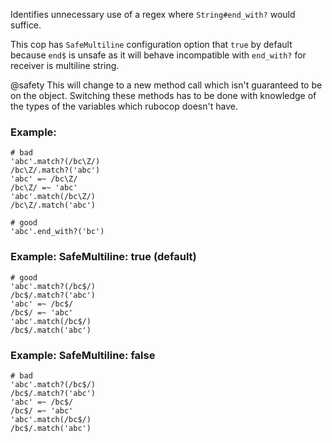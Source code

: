 Identifies unnecessary use of a regex where `String#end_with?` would suffice.

This cop has `SafeMultiline` configuration option that `true` by default because
`end$` is unsafe as it will behave incompatible with `end_with?`
for receiver is multiline string.

@safety
    This will change to a new method call which isn't guaranteed to be on the
    object. Switching these methods has to be done with knowledge of the types
    of the variables which rubocop doesn't have.

### Example:
    # bad
    'abc'.match?(/bc\Z/)
    /bc\Z/.match?('abc')
    'abc' =~ /bc\Z/
    /bc\Z/ =~ 'abc'
    'abc'.match(/bc\Z/)
    /bc\Z/.match('abc')

    # good
    'abc'.end_with?('bc')

### Example: SafeMultiline: true (default)

    # good
    'abc'.match?(/bc$/)
    /bc$/.match?('abc')
    'abc' =~ /bc$/
    /bc$/ =~ 'abc'
    'abc'.match(/bc$/)
    /bc$/.match('abc')

### Example: SafeMultiline: false

    # bad
    'abc'.match?(/bc$/)
    /bc$/.match?('abc')
    'abc' =~ /bc$/
    /bc$/ =~ 'abc'
    'abc'.match(/bc$/)
    /bc$/.match('abc')
